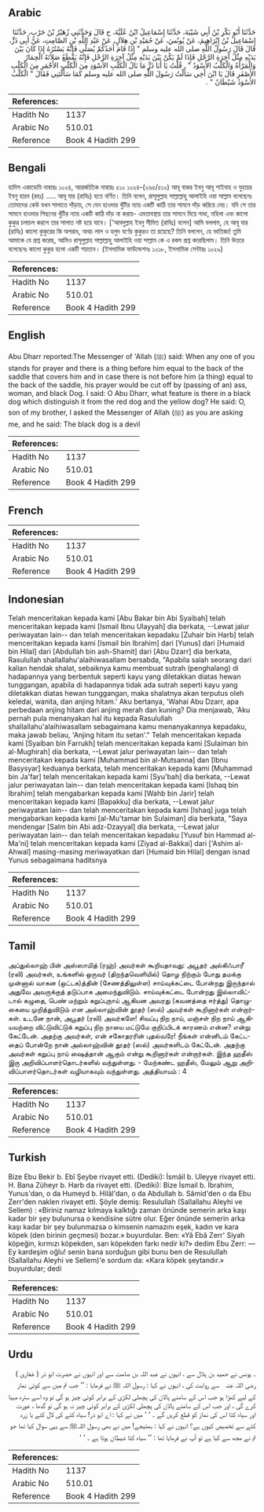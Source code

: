 ## Arabic


<div dir="rtl" lang="ar" style={{fontSize:'larger',backgroundColor:'#f8f9fa',padding:20}}>
حَدَّثَنَا أَبُو بَكْرِ بْنُ أَبِي شَيْبَةَ، حَدَّثَنَا إِسْمَاعِيلُ ابْنُ عُلَيَّةَ، ح قَالَ وَحَدَّثَنِي زُهَيْرُ بْنُ حَرْبٍ، حَدَّثَنَا إِسْمَاعِيلُ بْنُ إِبْرَاهِيمَ، عَنْ يُونُسَ، عَنْ حُمَيْدِ بْنِ هِلاَلٍ، عَنْ عَبْدِ اللَّهِ بْنِ الصَّامِتِ، عَنْ أَبِي ذَرٍّ، قَالَ قَالَ رَسُولُ اللَّهِ صلى الله عليه وسلم ‏"‏ إِذَا قَامَ أَحَدُكُمْ يُصَلِّي فَإِنَّهُ يَسْتُرُهُ إِذَا كَانَ بَيْنَ يَدَيْهِ مِثْلُ آخِرَةِ الرَّحْلِ فَإِذَا لَمْ يَكُنْ بَيْنَ يَدَيْهِ مِثْلُ آخِرَةِ الرَّحْلِ فَإِنَّهُ يَقْطَعُ صَلاَتَهُ الْحِمَارُ وَالْمَرْأَةُ وَالْكَلْبُ الأَسْوَدُ ‏"‏ ‏.‏ قُلْتُ يَا أَبَا ذَرٍّ مَا بَالُ الْكَلْبِ الأَسْوَدِ مِنَ الْكَلْبِ الأَحْمَرِ مِنَ الْكَلْبِ الأَصْفَرِ قَالَ يَا ابْنَ أَخِي سَأَلْتُ رَسُولَ اللَّهِ صلى الله عليه وسلم كَمَا سَأَلْتَنِي فَقَالَ ‏"‏ الْكَلْبُ الأَسْوَدُ شَيْطَانٌ ‏"‏ ‏.‏
</div>
<div style={{backgroundColor:'#f8f9fa',padding:20, marginBottom: 10}}><table> <thead> <tr> <th>References:</th> <th></th> </tr> </thead> <tbody><tr><td>Hadith No</td><td>1137</td></tr><tr><td>Arabic No</td><td>510.01</td></tr><tr><td>Reference</td><td>Book 4 Hadith 299</td></tr></tbody></table></div>

## Bengali


<div dir="ltr" lang="bn" style={{fontSize:'larger',backgroundColor:'#f8f9fa',padding:20}}>
হাদিস একাডেমি নাম্বারঃ ১০২৪, আন্তর্জাতিক নাম্বারঃ ৫১০ ১০২৪-(২৬৫/৫১০) আবূ বাকর ইবনু আবূ শাইবাহ ও যুহায়র ইবনু হারব (রহঃ) ..... আবূ যার (রাযিঃ) হতে বর্ণিত। তিনি বলেন, রাসূলুল্লাহ সাল্লাল্লাহু আলাইহি ওয়া সাল্লাম বলেছেনঃ তোমাদের কেউ যখন সালাতে দাঁড়ায়, সে যেন হাওদার খুঁটির ন্যায় একটি কাঠি তার সামনে দাঁড় করিয়ে দেয়। যদি সে তার সামনে হাওদার পিছনের খুঁটির ন্যায় একটি কাঠি দাঁড় না করায়- এমতাবস্থায় তার সামনে দিয়ে গাধা, মহিলা এবং কালো কুকুর চলাচল করলে তার সালাত নষ্ট হয়ে যাবে। ['আবদুল্লাহ ইবনু সীমিত (রাযিঃ) বলেন] আমি বললাম, হে আবূ যার (রাযিঃ) কালো কুকুরের কি অপরাধ, অথচ লাল ও হলুদ বর্ণের কুকুরও তা রয়েছে? তিনি বললেন, হে ভাতিজা! তুমি আমাকে যে প্রশ্ন করেছ, আমিও রাসূলুল্লাহ সাল্লাল্লাহু আলাইহি ওয়া সাল্লাম কে এ রকম প্রশ্ন করেছিলাম। তিনি উত্তরে বলেছেনঃ কালো কুকুর হলো একটি শয়তান। (ইসলামিক ফাউন্ডেশনঃ ১০১৮, ইসলামিক সেন্টারঃ ১০২৯)
</div>
<div style={{backgroundColor:'#f8f9fa',padding:20, marginBottom: 10}}><table> <thead> <tr> <th>References:</th> <th></th> </tr> </thead> <tbody><tr><td>Hadith No</td><td>1137</td></tr><tr><td>Arabic No</td><td>510.01</td></tr><tr><td>Reference</td><td>Book 4 Hadith 299</td></tr></tbody></table></div>

## English


<div dir="ltr" lang="en" style={{fontSize:'larger',backgroundColor:'#f8f9fa',padding:20}}>
Abu Dharr reported:The Messenger of 'Allah (ﷺ) said: When any one of you stands for prayer and there is a thing before him equal to the back of the saddle that covers him and in case there is not before him (a thing) equal to the back of the saddle, his prayer would be cut off by (passing of an) ass, woman, and black Dog. I said: O Abu Dharr, what feature is there in a black dog which distinguish it from the red dog and the yellow dog? He said: O, son of my brother, I asked the Messenger of Allah (ﷺ) as you are asking me, and he said: The black dog is a devil
</div>
<div style={{backgroundColor:'#f8f9fa',padding:20, marginBottom: 10}}><table> <thead> <tr> <th>References:</th> <th></th> </tr> </thead> <tbody><tr><td>Hadith No</td><td>1137</td></tr><tr><td>Arabic No</td><td>510.01</td></tr><tr><td>Reference</td><td>Book 4 Hadith 299</td></tr></tbody></table></div>

## French


<div dir="ltr" lang="fr" style={{fontSize:'larger',backgroundColor:'#f8f9fa',padding:20}}>

</div>
<div style={{backgroundColor:'#f8f9fa',padding:20, marginBottom: 10}}><table> <thead> <tr> <th>References:</th> <th></th> </tr> </thead> <tbody><tr><td>Hadith No</td><td>1137</td></tr><tr><td>Arabic No</td><td>510.01</td></tr><tr><td>Reference</td><td>Book 4 Hadith 299</td></tr></tbody></table></div>

## Indonesian


<div dir="ltr" lang="id" style={{fontSize:'larger',backgroundColor:'#f8f9fa',padding:20}}>
Telah menceritakan kepada kami [Abu Bakar bin Abi Syaibah] telah menceritakan kepada kami [Ismail Ibnu Ulayyah] dia berkata, --Lewat jalur periwayatan lain-- dan telah menceritakan kepadaku [Zuhair bin Harb] telah menceritakan kepada kami [Ismail bin Ibrahim] dari [Yunus] dari [Humaid bin Hilal] dari [Abdullah bin ash-Shamit] dari [Abu Dzarr] dia berkata, Rasulullah shallallahu'alaihiwasallam bersabda, "Apabila salah seorang dari kalian hendak shalat, sebaiknya kamu membuat sutrah (penghalang) di hadapannya yang berbentuk seperti kayu yang diletakkan diatas hewan tunggangan, apabila di hadapannya tidak ada sutrah seperti kayu yang diletakkan diatas hewan tunggangan, maka shalatnya akan terputus oleh keledai, wanita, dan anjing hitam.' Aku bertanya, 'Wahai Abu Dzarr, apa perbedaan anjing hitam dari anjing merah dan kuning? Dia menjawab, 'Aku pernah pula menanyakan hal itu kepada Rasulullah shallallahu'alaihiwasallam sebagaimana kamu menanyakannya kepadaku, maka jawab beliau, 'Anjing hitam itu setan'." Telah menceritakan kepada kami [Syaiban bin Farrukh] telah menceritakan kepada kami [Sulaiman bin al-Mughirah] dia berkata, --Lewat jalur periwayatan lain-- dan telah menceritakan kepada kami [Muhammad bin al-Mutsanna] dan [Ibnu Basysyar] keduanya berkata, telah menceritakan kepada kami [Muhammad bin Ja'far] telah menceritakan kepada kami [Syu'bah] dia berkata, --Lewat jalur periwayatan lain-- dan telah menceritakan kepada kami [Ishaq bin Ibrahim] telah mengabarkan kepada kami [Wahb bin Jarir] telah menceritakan kepada kami [Bapakku] dia berkata, --Lewat jalur periwayatan lain-- dan telah menceritakan kepada kami [Ishaq] juga telah mengabarkan kepada kami [al-Mu'tamar bin Sulaiman] dia berkata, "Saya mendengar [Salm bin Abi adz-Dzayyal] dia berkata, --Lewat jalur periwayatan lain-- dan telah menceritakan kepadaku [Yusuf bin Hammad al-Ma'ni] telah menceritakan kepada kami [Ziyad al-Bakkai] dari ['Ashim al-Ahwal] masing-masing meriwayatkan dari [Humaid bin Hilal] dengan isnad Yunus sebagaimana haditsnya
</div>
<div style={{backgroundColor:'#f8f9fa',padding:20, marginBottom: 10}}><table> <thead> <tr> <th>References:</th> <th></th> </tr> </thead> <tbody><tr><td>Hadith No</td><td>1137</td></tr><tr><td>Arabic No</td><td>510.01</td></tr><tr><td>Reference</td><td>Book 4 Hadith 299</td></tr></tbody></table></div>

## Tamil


<div dir="ltr" lang="ta" style={{fontSize:'larger',backgroundColor:'#f8f9fa',padding:20}}>
அப்துல்லாஹ் பின் அஸ்ஸாமித் (ரஹ்) அவர்கள் கூறியதாவது: அபூதர் அல்கிஃபாரீ (ரலி) அவர்கள், உங்களில் ஒருவர் (திறந்தவெளியில்) தொழ நிற்கும் போது தமக்கு முன்னால் வாகன (ஒட்டக)த்தின் (சேணத்திலுள்ள) சாய்வுக்கட்டை போன்றது இருந்தால் அதுவே அவருக்குத் தடுப்பாக அமைந்துவிடும். சாய்வுக்கட்டை போன்றது இல்லாவிட்டால் கழுதை, பெண் மற்றும் கறுப்புநாய் ஆகியன அவரது (கவனத்தை ஈர்த்து) தொழுகையை முறித்துவிடும் என அல்லாஹ்வின் தூதர் (ஸல்) அவர்கள் கூறினார்கள் என்றார்கள். உடனே நான், அபூதர் (ரலி) அவர்களே! சிவப்பு நிற நாய், மஞ்சள் நிற நாய் ஆகியவற்றை விட்டுவிட்டுக் கறுப்பு நிற நாயை மட்டுமே குறிப்பிடக் காரணம் என்ன? என்று கேட்டேன். அதற்கு அவர்கள், என் சகோதரரின் புதல்வரே! நீங்கள் என்னிடம் கேட்டதைப் போன்றே நான் அல்லாஹ்வின் தூதர் (ஸல்) அவர்களிடம் கேட்டேன். அதற்கு அவர்கள் கறுப்பு நாய் ஷைத்தான் ஆகும் என்று கூறினார்கள் என்றார்கள். இந்த ஹதீஸ் இரு அறிவிப்பாளர்தொடர்களில் வந்துள்ளது. - மேற்கண்ட ஹதீஸ், மேலும் ஆறு அறிவிப்பாளர்தொடர்கள் வழியாகவும் வந்துள்ளது. அத்தியாயம் : 4
</div>
<div style={{backgroundColor:'#f8f9fa',padding:20, marginBottom: 10}}><table> <thead> <tr> <th>References:</th> <th></th> </tr> </thead> <tbody><tr><td>Hadith No</td><td>1137</td></tr><tr><td>Arabic No</td><td>510.01</td></tr><tr><td>Reference</td><td>Book 4 Hadith 299</td></tr></tbody></table></div>

## Turkish


<div dir="ltr" lang="tr" style={{fontSize:'larger',backgroundColor:'#f8f9fa',padding:20}}>
Bize Ebu Bekir b. Ebî Şeybe rivayet etti. (Dediki): İsmâil b. Uleyye rivayet etti. H. Bana Züheyr b. Harb da rivayet etti. (Dediki): Bize İsmail b. İbrahim, Yunus'dan, o da Humeyd b. Hilâl'dan, o da Abdullah b. Sâmid'den o da Ebu Zerr'den naklen rivayet etti. Şöyle demiş: Resulullah (Sallallahu Aleyhi ve Sellem) : «Biriniz namaz kılmaya kalktığı zaman önünde semerin arka kaşı kadar bir şey bulunursa o kendisine sütre olur. Eğer önünde semerin arka kaşı kadar bir şey bulunmazsa o kimsenin namazını eşek, kadın ve kara köpek (den birinin geçmesi) bozar.» buyurdular. Ben: «Yâ Ebâ Zerr' Siyah köpeğin, kırmızı köpekden, sarı köpekden farkı nedir ki?» dedim Ebu Zerr: — Ey kardeşim oğlu! senin bana sorduğun gibi bunu ben de Resulullah (Sallallahu Aleyhi ve Sellem)'e sordum da: «Kara köpek şeytandır.» buyurdular; dedi
</div>
<div style={{backgroundColor:'#f8f9fa',padding:20, marginBottom: 10}}><table> <thead> <tr> <th>References:</th> <th></th> </tr> </thead> <tbody><tr><td>Hadith No</td><td>1137</td></tr><tr><td>Arabic No</td><td>510.01</td></tr><tr><td>Reference</td><td>Book 4 Hadith 299</td></tr></tbody></table></div>

## Urdu


<div dir="rtl" lang="ur" style={{fontSize:'larger',backgroundColor:'#f8f9fa',padding:20}}>
۔ یونس نے حمید بن ہلال سے ، انہوں نے عبد اللہ بن صامت سے اور انہوں نے حضرت ابو ذر ( غفاری ) ‌رضی ‌اللہ ‌عنہ ‌ ‌ سے روایت کی ، انہوں نے کہا : رسول اللہ ﷺ نے فرمایا : ’’ جب تم میں سے کوئی نماز کے لیے کھڑا ہو جب اس کے سامنے پالان کی پچھلی لکڑی کے برابر کوئی چیز ہو گی تو وہ اسے سترہ مہیا کرے گی ، اور جب اس کے سامنے پالان کی پچھلی لکڑی کے برابر کوئی چیز نہ ہو گی تو گدھا ، عورت اور سیاہ کتا اس کی نماز کو قطع کریں گے ۔ ‘ ‘ میں نے کہا : اے ابو ذر! سیاہ کتے کی لال کتے یا زرد کتے سے تخصیص کیوں ہے؟ انہوں نے کہا : بھتیجے! میں نے بھی رسول اللہﷺ سے یہی سوال کیا تھا جو تم نے مجھ سے کیا ہے تو آپ نے فرمایا تھا : ’’ سیاہ کتا شیطان ہوتا ہے ۔ ‘ ‘
</div>
<div style={{backgroundColor:'#f8f9fa',padding:20, marginBottom: 10}}><table> <thead> <tr> <th>References:</th> <th></th> </tr> </thead> <tbody><tr><td>Hadith No</td><td>1137</td></tr><tr><td>Arabic No</td><td>510.01</td></tr><tr><td>Reference</td><td>Book 4 Hadith 299</td></tr></tbody></table></div>